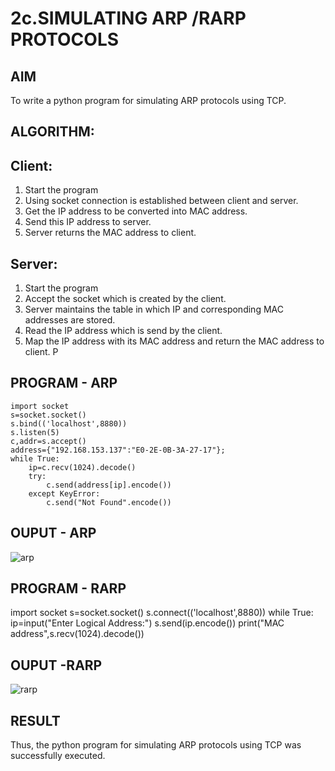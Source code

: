 # 2c.SIMULATING ARP /RARP PROTOCOLS
## AIM
To write a python program for simulating ARP protocols using TCP.
## ALGORITHM:
## Client:
1. Start the program
2. Using socket connection is established between client and server.
3. Get the IP address to be converted into MAC address.
4. Send this IP address to server.
5. Server returns the MAC address to client.
## Server:
1. Start the program
2. Accept the socket which is created by the client.
3. Server maintains the table in which IP and corresponding MAC addresses are
stored.
4. Read the IP address which is send by the client.
5. Map the IP address with its MAC address and return the MAC address to client.
P
## PROGRAM - ARP
```
import socket
s=socket.socket()
s.bind(('localhost',8880))
s.listen(5)
c,addr=s.accept()
address={"192.168.153.137":"E0-2E-0B-3A-27-17"};
while True:
    ip=c.recv(1024).decode()
    try:
        c.send(address[ip].encode())
    except KeyError:
        c.send("Not Found".encode())
```
## OUPUT - ARP
![arp](https://github.com/user-attachments/assets/ee4fa829-9cd8-4eb7-93d1-820ae2eb8fac)

## PROGRAM - RARP
import socket
s=socket.socket()
s.connect(('localhost',8880))
while True:
    ip=input("Enter Logical Address:")
    s.send(ip.encode())
    print("MAC address",s.recv(1024).decode())

## OUPUT -RARP
![rarp](https://github.com/user-attachments/assets/0ed67cf9-aa6f-4e42-b6e8-2f4d1722b81b)

## RESULT
Thus, the python program for simulating ARP protocols using TCP was successfully 
executed.
